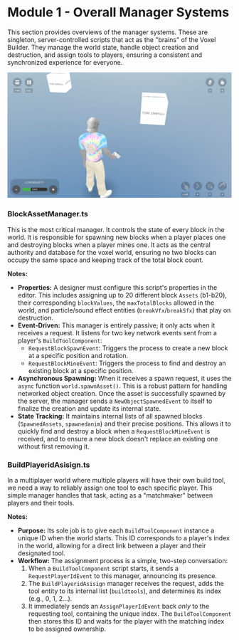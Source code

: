 # Module 1 - Overall Manager Systems

This section provides overviews of the manager systems. These are singleton, server-controlled scripts that act as the "brains" of the Voxel Builder. They manage the world state, handle object creation and destruction, and assign tools to players, ensuring a consistent and synchronized experience for everyone.


![A diagram showing a "Player Tool"](/docs/block-building-tutorial/media/gameui.jpg)

### BlockAssetManager.ts
This is the most critical manager. It controls the state of every block in the world. It is responsible for spawning new blocks when a player places one and destroying blocks when a player mines one. It acts as the central authority and database for the voxel world, ensuring no two blocks can occupy the same space and keeping track of the total block count.

**Notes:**
*   **Properties:** A designer must configure this script's properties in the editor. This includes assigning up to 20 different block `Assets` (b1-b20), their corresponding `blockValues`, the `maxTotalBlocks` allowed in the world, and particle/sound effect entities (`breakVfx`/`breakSfx`) that play on destruction.
*   **Event-Driven:** This manager is entirely passive; it only acts when it receives a request. It listens for two key network events sent from a player's `BuildToolComponent`:
    *   `RequestBlockSpawnEvent`: Triggers the process to create a new block at a specific position and rotation.
    *   `RequestBlockMineEvent`: Triggers the process to find and destroy an existing block at a specific position.
*   **Asynchronous Spawning:** When it receives a spawn request, it uses the `async` function `world.spawnAsset()`. This is a robust pattern for handling networked object creation. Once the asset is successfully spawned by the server, the manager sends a `NewObjectSpawnedEvent` to itself to finalize the creation and update its internal state.
*   **State Tracking:** It maintains internal lists of all spawned blocks (`SpawnedAssets`, `spawnedanim`) and their precise positions. This allows it to quickly find and destroy a block when a `RequestBlockMineEvent` is received, and to ensure a new block doesn't replace an existing one without first removing it.

### BuildPlayeridAsisign.ts
In a multiplayer world where multiple players will have their own build tool, we need a way to reliably assign one tool to each specific player. This simple manager handles that task, acting as a "matchmaker" between players and their tools.

**Notes:**
*   **Purpose:** Its sole job is to give each `BuildToolComponent` instance a unique ID when the world starts. This ID corresponds to a player's index in the world, allowing for a direct link between a player and their designated tool.
*   **Workflow:** The assignment process is a simple, two-step conversation:
    1.  When a `BuildToolComponent` script starts, it sends a `RequestPlayerIdEvent` to this manager, announcing its presence.
    2.  The `BuildPlayeridAsisign` manager receives the request, adds the tool entity to its internal list (`buildtools`), and determines its index (e.g., 0, 1, 2...).
    3.  It immediately sends an `AssignPlayerIdEvent` back *only* to the requesting tool, containing the unique index. The `BuildToolComponent` then stores this ID and waits for the player with the matching index to be assigned ownership.
